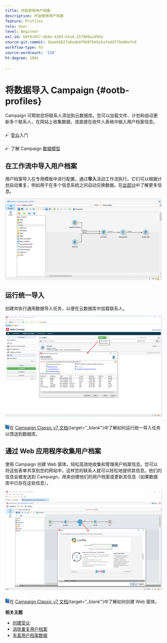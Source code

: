 ```yaml
---
title: 开始使用用户档案
description: 开始使用用户档案
feature: Profiles
role: User
level: Beginner
exl-id: b0f8c057-dd4e-4284-b5a4-157986a1d95a
source-git-commit: 1baeb8827a0eab4f9487bb5e5afe4d779e00efe4
workflow-type: ht
source-wordcount: '228'
ht-degree: 100%

---
```


# 将数据导入 Campaign {#ootb-profiles}

Campaign 可帮助您将联系人添加到云数据库。您可以加载文件、计划和自动更新多个联系人，在网站上收集数据，或直接在收件人表格中输入用户档案信息。

![](../assets/do-not-localize/glass.png) [受众](audiences.md)入门

![](../assets/do-not-localize/glass.png) 了解 Campaign [数据模型](../dev/datamodel.md)

## 在工作流中导入用户档案

用户档案导入在专用模板中进行配置，通过&#x200B;**导入**&#x200B;活动工作流执行。它们可以根据计划自动重复，例如用于在多个信息系统之间自动交换数据。在[此部分](../../automation/workflow/recurring-import-workflow.md)中了解更多信息。

![](assets/import-wf.png)


## 运行统一导入

创建并执行通用数据导入任务，以便在云数据库中加载联系人。

![](assets/new-import.png)

![](../assets/do-not-localize/book.png)在 [Campaign Classic v7 文档](https://experienceleague.adobe.com/docs/campaign-classic/using/getting-started/importing-and-exporting-data/generic-imports-exports/about-generic-imports-exports.html?lang=zh-Hans){target="_blank"}中了解如何运行统一导入任务以馈送到数据库。

## 通过 Web 应用程序收集用户档案

使用 Campaign 创建 Web 窗体，轻松高效地收集和管理用户档案信息。您可以将这些表单共享到您的网站中，这样您的联系人就可以轻松地提供其信息。他们的信息会被发送到 Campaign，用来创建他们的用户档案或更新其信息（如果数据库中已存在这些信息）。

![](assets/web-form-page.png)

![](../assets/do-not-localize/book.png)在 [Campaign Classic v7 文档](https://experienceleague.adobe.com/docs/campaign-classic/using/designing-content/web-forms/about-web-forms.html?lang=zh-Hans){target="_blank"}中了解如何创建 Web 窗体。

**相关主题**

* [创建受众](audiences.md)
* [消除重复用户档案](../../automation/workflow/deduplication-merge.md)
* [丰富用户档案数据](../../automation/workflow/enrich-data.md)
